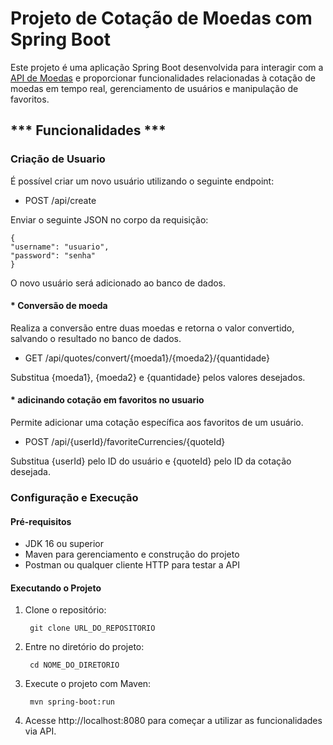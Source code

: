 # Projeto de Cotação de Moedas com Spring Boot

Este projeto é uma aplicação Spring Boot desenvolvida para interagir
com a [API de Moedas](URL) e proporcionar funcionalidades relacionadas
à cotação de moedas em tempo real, gerenciamento de usuários
e manipulação de favoritos.

## *** Funcionalidades ***

### Criação de Usuario

É possível criar um novo usuário utilizando o seguinte endpoint:

   + POST /api/create

Enviar o seguinte JSON no corpo da requisição:

    {
    "username": "usuario",
    "password": "senha"
    }


O novo usuário será adicionado ao banco de dados.

####  * Conversão de moeda

Realiza a conversão entre duas moedas e retorna o valor convertido,
salvando o resultado no banco de dados.

   + GET /api/quotes/convert/{moeda1}/{moeda2}/{quantidade}

Substitua {moeda1}, {moeda2} e {quantidade} pelos valores desejados.

#### * adicinando cotação em favoritos no usuario

Permite adicionar uma cotação específica aos favoritos de um usuário.

   + POST /api/{userId}/favoriteCurrencies/{quoteId}

Substitua {userId} pelo ID do usuário e {quoteId} pelo ID da cotação desejada.

### Configuração e Execução

#### Pré-requisitos

+ JDK 16 ou superior
+ Maven para gerenciamento e construção do projeto
+ Postman ou qualquer cliente HTTP para testar a API

#### Executando o Projeto

1. Clone o repositório:

        git clone URL_DO_REPOSITORIO

2. Entre no diretório do projeto:

        cd NOME_DO_DIRETORIO


3. Execute o projeto com Maven:

        mvn spring-boot:run

4. Acesse http://localhost:8080 para começar a utilizar as funcionalidades via API.